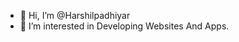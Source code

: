 - 👋 Hi, I’m @Harshilpadhiyar
- 👀 I’m interested in Developing Websites And Apps.

<!---
Harshilpadhiyar/Harshilpadhiyar is a ✨ special ✨ repository because its `README.md` (this file) appears on your GitHub profile.
You can click the Preview link to take a look at your changes.
--->
